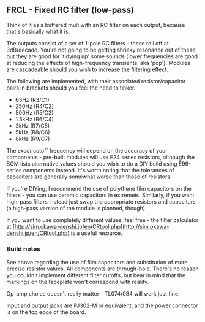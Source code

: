 ## FRCL - Fixed RC filter (low-pass)

Think of it as a buffered mult with an RC filter on each output, because that's basically what it is.


The outputs consist of a set of 1-pole RC filters - these roll off at 3dB/decade. You're not going to be getting shrieky resonance out of these, but they are good for 'tidying up' some sounds (lower frequencies are good at reducing the effects of high-frequency transients, aka 'pop'). Modules are cascadeable should you wish to increase the filtering effect.


The following are implemented, with their associated resistor/capacitor pairs in brackets should you feel the need to tinker.

* 63Hz (R3/C1)
* 250Hz (R4/C2)
* 500Hz (R5/C3)
* 1.5kHz (R6/C4)
* 3kHz (R7/C5)
* 5kHz (R8/C6)
* 8kHz (R9/C7)

The _exact_ cutoff frequency will depend on the accuracy of your components - pre-built modules will use E24 series resistors, although the BOM lists alternative values should you wish to do a DIY build using E96-series components instead. It's worth noting that the tolerances of capacitors are generally somewhat worse than those of resistors.

If you're DIYing, I recommend the use of polythene film capacitors on the filters - you can use ceramic capacitors in extremeis. Similarly, if you want high-pass filters instead just swap the appropriate resistors and capacitors (a high-pass version of the module is planned, though)

If you want to use completely different values, feel free - the filter calculator at [http://sim.okawa-denshi.jp/en/CRtool.php](http://sim.okawa-denshi.jp/en/CRtool.php) is a useful resource.

### Build notes

See above regarding the use of film capacitors and substitution of more precise resistor values. All components are through-hole. There's no reason you couldn't implement different filter cutoffs, but bear in mind that the markings on the faceplate won't correspond with reality.

Op-amp choice doesn't really matter - TL074/084 will work just fine.

Input and output jacks are PJ302-M or equivalent, and the power connector is on the top edge of the board.